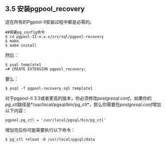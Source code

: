 ## 3.5 安装pgpool_recovery
这在所有的Pgpool-II安装过程中都是必需的。
```shell
##需要pg_config命令
$ cd pgpool-II-x.x.x/src/sql/pgpool-recovery
$ make 
$ make install
```
然后：
```shell
$ psql template1
=# CREATE EXTENSION pgpool_recovery;
```
要么：
```shell
$ psql -f pgpool-recovery.sql template1
```
对于pgpool-II 3.3或者更高的版本，你必须修改*postgresql.conf*。如果你的*pg_ctl*路径是*/usr/local/pgsql/bin/pg_ctl*，那么你需要在*postgresql.conf*增加以下内容：
```shell
pgpool.pg_ctl = '/usr/local/pgsql/bin/pg_ctl'
```
增加完后你可能需要执行以下命令：
```shell
$ pg_ctl reload -D /usr/local/pgsql/data
```
